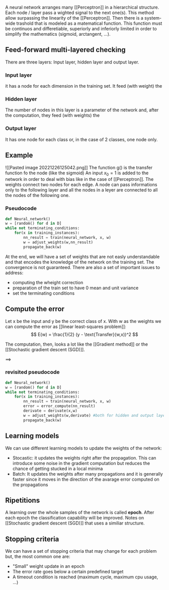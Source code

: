 A neural network arranges many [[Perceptron]] in a hierarchical structure.
Each node / layer pass a wighted signal to the next one(s).
This method allow surpassing the linearity of the [[Perceptron]].
Then there is a system-wide trashold that is modeled as a matematical function. This function must be continuos and differetiable, superiorly and inferiorly limited in order to simplify the mathematics (sigmoid, arctangent, ...).

## Feed-forward multi-layered checking

There are three layers: Input layer, hidden layer and output layer.

### Input layer
it has a node for each dimension in the training set. It feed (with weight) the

### Hidden layer
The number of nodes in this layer is a parameter of the network and, after the computation, they feed (with weights) the

### Output layer
It has one node for each class or, in the case of 2 classes, one node only.


## Example

![[Pasted image 20221226125042.png]]
The function g() is the transfer function fo the node (like the sigmoid)
An input $x_0 = 1$ is added to the network in order to deal with bias like in the case of [[Perceptron]]. The weights connect two nodes for each edge. A node can pass informations only to the following layer and all the nodes in a leyer are connected to all the nodes of the following one.

### Pseudocode

```python 
def Neural_network()
w = [random() for d in D] 
while not terminating_conditions:
	for(x in training_instances):
		nn_result = train(neural_network, x, w)
		w = adjust_weights(w,nn_result)
		propagate_back(w)
```

At the end, we will have a set of weights that are not easly understandable and that encodes the knowledge of the network on the training set.
The convergence is not guaranteed.
There are also a set of important issues to address:
- computing the wheight correction
- preparation of the train set to have 0 mean and unit variance
- set the terminating conditions


## Compute the error

Let x be the input and y be the correct class of x. With w as the weights we can compute the error as [[linear least-squares problem]]: 
$$
E(w) = \frac{1}{2} (y - \text{Transfer}(w,x))^2
$$

The computation, then, looks a lot like the [[Gradient method]] or the [[Stochastic gradient descent (SGD)]].

==>

### revisited pseudocode

```python 
def Neural_network()
w = [random() for d in D] 
while not terminating_conditions:
	for(x in training_instances):
		nn_result = train(neural_network, x, w)
		error = error_compute(nn_result)
		derivate = derivate(x,w)
		w = adjust_weights(w,derivate) #both for hidden and output layers
		propagate_back(w)
```

## Learning models

We can use different learning models to update the weights of the network:
- Stocastic: it updates the weights right after the propagation. This can introduce some noise in the gradient computation but reduces the chance of getting stucked in a local minima
- Batch: It updates the weights after many propagations and it is generally faster since it moves in the direction of the avarage error computed on the propagations


## Ripetitions

A learning over the whole samples of the network is called __epoch__. After each epoch the classification capability will be improved. Notes on [[Stochastic gradient descent (SGD)]] that uses a similiar structure.


## Stopping criteria

We can have a set of stopping criteria that may change for each problem but, the most common one are:
- "Small" weight update in an epoch
- The error rate goes below a certain predefined target
- A timeout condition is reached (maximum cycle, maximum cpu usage, ...)
